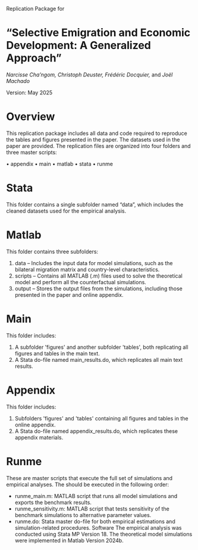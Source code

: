 Replication Package for
# “Selective Emigration and Economic Development: A Generalized Approach”

_Narcisse Cha’ngom, Christoph Deuster, Frédéric Docquier,_ and _Joël Machado_


Version: May 2025


# Overview
This replication package includes all data and code required to reproduce the tables and figures presented in the paper. The datasets used in the paper are provided. The replication files are organized into four folders and three master scripts:

• appendix
• main
• matlab
• stata
• runme

# Stata
This folder contains a single subfolder named “data”, which includes the cleaned datasets used for the empirical analysis.

#  Matlab
This folder contains three subfolders:
  1. data – Includes the input data for model simulations, such as the bilateral migration matrix and country-level characteristics.
  2. scripts – Contains all MATLAB (.m) files used to solve the theoretical model and perform all the counterfactual simulations.
  3. output – Stores the output files from the simulations, including those presented in the paper and online appendix.

# Main
This folder includes:
  1. A subfolder 'figures' and another subfolder 'tables', both replicating all figures and tables in the main text.
  2. A Stata do-file named main_results.do, which replicates all main text results.

# Appendix
This folder includes:
  1. Subfolders 'figures' and 'tables' containing all figures and tables in the online appendix.
  2. A Stata do-file named appendix_results.do, which replicates these appendix materials.

# Runme
These are master scripts that execute the full set of simulations and empirical analyses. The should be executed in the following order:
- runme_main.m: MATLAB script that runs all model simulations and exports the benchmark results.
- runme_sensitivity.m: MATLAB script that tests sensitivity of the benchmark simulations to alternative parameter values.
- runme.do: Stata master do-file for both empirical estimations and simulation-related procedures.
Software
The empirical analysis was conducted using Stata MP Version 18. The theoretical model simulations were implemented in Matlab Version 2024b.
